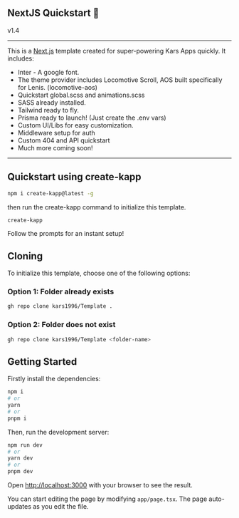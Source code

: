 ## NextJS Quickstart 👑
v1.4

---
This is a [Next.js](https://nextjs.org/) template created for super-powering Kars Apps quickly. It includes:

-   Inter - A google font.
-   The theme provider includes Locomotive Scroll, AOS built specifically for Lenis. (locomotive-aos)
-   Quickstart global.scss and animations.scss
-   SASS already installed.
-   Tailwind ready to fly.
-   Prisma ready to launch! (Just create the .env vars)
-   Custom UI/Libs for easy customization.
-   Middleware setup for auth
-   Custom 404 and API quickstart
-   Much more coming soon!

---

## Quickstart using create-kapp

```bash
npm i create-kapp@latest -g
```

then run the create-kapp command to initialize this template.

```bash
create-kapp
```

Follow the prompts for an instant setup!

## Cloning

To initialize this template, choose one of the following options:

### Option 1: Folder already exists

```bash
gh repo clone kars1996/Template .
```

### Option 2: Folder does not exist

```bash
gh repo clone kars1996/Template <folder-name>
```

## Getting Started

Firstly install the dependencies:

```bash
npm i
# or
yarn
# or
pnpm i
```

Then, run the development server:

```bash
npm run dev
# or
yarn dev
# or
pnpm dev
```

Open [http://localhost:3000](http://localhost:3000) with your browser to see the result.

You can start editing the page by modifying `app/page.tsx`. The page auto-updates as you edit the file.
